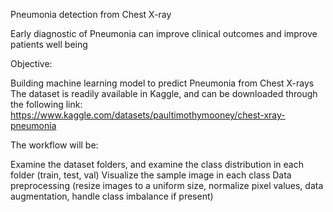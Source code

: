 Pneumonia detection from Chest X-ray

Early diagnostic of Pneumonia can improve clinical outcomes and improve patients well being

Objective:

Building machine learning model to predict Pneumonia from Chest X-rays
The dataset is readily available in Kaggle, and can be downloaded through the following link: https://www.kaggle.com/datasets/paultimothymooney/chest-xray-pneumonia

The workflow will be:

Examine the dataset folders, and examine the class distribution in each folder (train, test, val)
Visualize the sample image in each class
Data preprocessing (resize images to a uniform size, normalize pixel values, data augmentation, handle class imbalance if present)